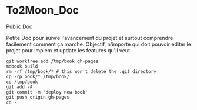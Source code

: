 # To2Moon_Doc

[Public Doc](https://0xeg0.github.io/To2Moon_Doc/)

Petite Doc pour suivre l'avancement du projet et surtout comprendre facilement comment ça marche.
Objectif, n'importe qui doit pouvoir editer le projet pour implem et update les features qu'il veut.

```
git worktree add /tmp/book gh-pages
mdbook build
rm -rf /tmp/book/* # this won't delete the .git directory
cp -rp book/* /tmp/book/
cd /tmp/book
git add -A
git commit -m 'deploy new book'
git push origin gh-pages
cd -
```

